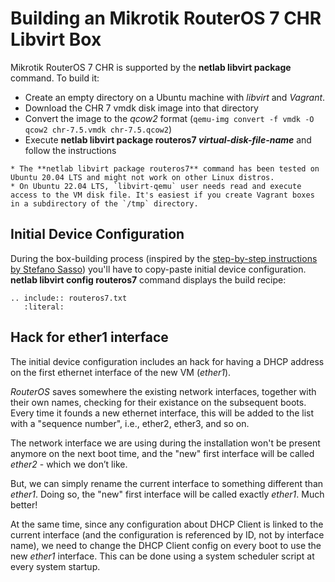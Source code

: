 # Building an Mikrotik RouterOS 7 CHR Libvirt Box

Mikrotik RouterOS 7 CHR is supported by the **netlab libvirt package** command. To build it:

* Create an empty directory on a Ubuntu machine with *libvirt* and *Vagrant*.
* Download the CHR 7 vmdk disk image into that directory
* Convert the image to the *qcow2* format (`qemu-img convert -f vmdk -O qcow2 chr-7.5.vmdk chr-7.5.qcow2`)
* Execute **netlab libvirt package routeros7 _virtual-disk-file-name_** and follow the instructions

```{warning}
* The **‌netlab libvirt package routeros7** command has been tested on Ubuntu 20.04 LTS and might not work on other Linux distros.
* On Ubuntu 22.04 LTS, `libvirt-qemu` user needs read and execute access to the VM disk file. It's easiest if you create Vagrant boxes in a subdirectory of the `/tmp` directory.
```

## Initial Device Configuration

During the box-building process (inspired by the [step-by-step instructions by Stefano Sasso](http://stefano.dscnet.org/a/mikrotik_vagrant/)) you'll have to copy-paste initial device configuration. **netlab libvirt config routeros7** command displays the build recipe:

```{eval-rst}
.. include:: routeros7.txt
   :literal:
```

## Hack for ether1 interface

The initial device configuration includes an hack for having a DHCP address on the first ethernet interface of the new VM (*ether1*).

*RouterOS* saves somewhere the existing network interfaces, together with their own names, checking for their existance on the subsequent boots. Every time it founds a new ethernet interface, this will be added to the list with a "sequence number", i.e., ether2, ether3, and so on.

The network interface we are using during the installation won't be present anymore on the next boot time, and the "new" first interface will be called *ether2* - which we don’t like.

But, we can simply rename the current interface to something different than *ether1*. Doing so, the "new" first interface will be called exactly *ether1*. Much better!

At the same time, since any configuration about DHCP Client is linked to the current interface (and the configuration is referenced by ID, not by interface name), we need to change the DHCP Client config on every boot to use the new *ether1* interface. This can be done using a system scheduler script at every system startup.
